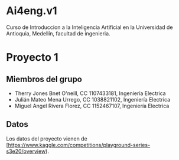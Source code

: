 # Ai4eng.v1
 Curso de Introduccion a la Inteligencia Artificial en la Universidad de Antioquia, Medellín, facultad de ingenieria.

# Proyecto 1

## Miembros del grupo

- Therry Jones Bnet O'neill, CC 1107433181, Ingeniería Electrica 
- Julián Mateo Mena Urrego,  CC 1038821102, Ingeniería Electrica
- Miguel Angel Rivera Florez, CC 1152467107, Ingeniería Electrica




## Datos

Los datos del proyecto vienen de [https://www.kaggle.com/competitions/playground-series-s3e20/overview).
